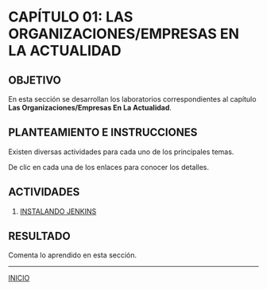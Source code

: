 # CAPÍTULO 01: LAS ORGANIZACIONES/EMPRESAS EN LA ACTUALIDAD

## OBJETIVO

En esta sección se desarrollan los laboratorios correspondientes al capítulo **Las Organizaciones/Empresas En La Actualidad**.

## PLANTEAMIENTO E INSTRUCCIONES

Existen diversas actividades para cada uno de los principales temas.

De clic en cada una de los enlaces para conocer los detalles.

## ACTIVIDADES

1. [INSTALANDO JENKINS](tasks/C01-01.md)

## RESULTADO

Comenta lo aprendido en esta sección.

---

[INICIO](../README.md)
